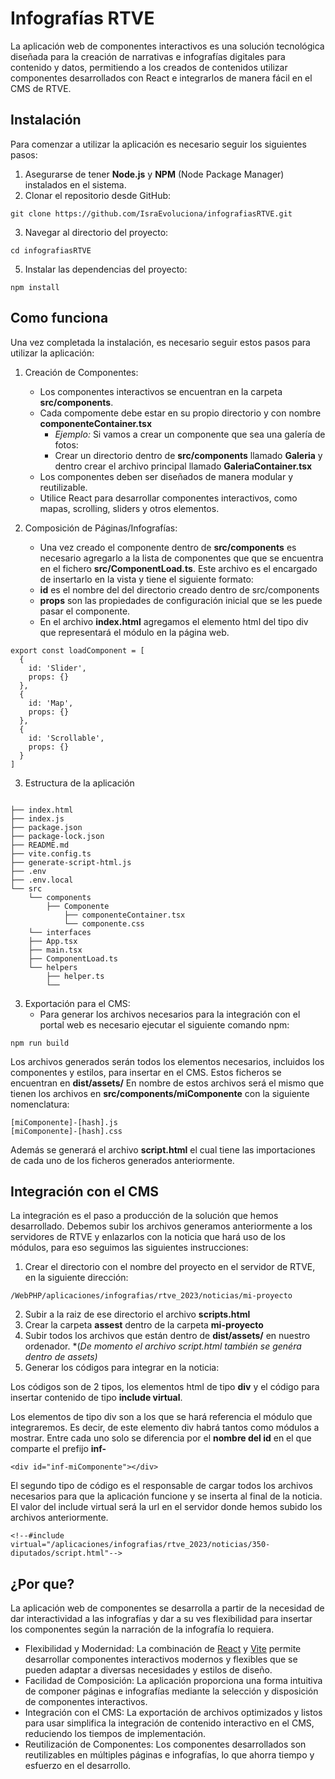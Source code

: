 # Infografías RTVE

La aplicación web de componentes interactivos es una solución tecnológica diseñada para la creación de narrativas e infografías digitales para contenido y datos, permitiendo a los creados de contenidos utilizar componentes desarrollados con React e integrarlos de manera fácil en el CMS de RTVE.

## Instalación
Para comenzar a utilizar la aplicación es necesario seguir los siguientes pasos:

1. Asegurarse de tener **Node.js** y **NPM** (Node Package Manager) instalados en el sistema. 
2. Clonar el repositorio desde GitHub:
```
git clone https://github.com/IsraEvoluciona/infografiasRTVE.git
```
3. Navegar al directorio del proyecto:
```
cd infografiasRTVE
```
5. Instalar las dependencias del proyecto:
```
npm install
```
## Como funciona
Una vez completada la instalación, es necesario seguir estos pasos para utilizar la aplicación:

1. Creación de Componentes:
    - Los componentes interactivos se encuentran en la carpeta **src/components**.
    - Cada compomente debe estar en su propio directorio y con nombre **componenteContainer.tsx**
      - _Ejemplo:_ Si vamos a crear un componente que sea una galería de fotos:
      - Crear un directorio dentro de **src/components** llamado **Galeria** y dentro crear el archivo principal llamado **GaleriaContainer.tsx**
    - Los componentes deben ser diseñados de manera modular y reutilizable.
    - Utilice React para desarrollar componentes interactivos, como mapas, scrolling, sliders y otros elementos.
  
2. Composición de Páginas/Infografías:
    - Una vez creado el componente dentro de **src/components** es necesario agregarlo a la lista de componentes que que se encuentra en el fichero **src/ComponentLoad.ts**. Este archivo es el encargado de insertarlo en la vista y tiene el siguiente formato:
    - **id** es el nombre del del directorio creado dentro de src/components
    - **props** son las propiedades de configuración inicial que se les puede pasar el componente.
	- En el archivo **index.html** agregamos el elemento html del tipo div que representará el módulo en la página web.

```
export const loadComponent = [
  {
    id: 'Slider',
    props: {}
  },
  {
    id: 'Map',
    props: {}
  },
  {
    id: 'Scrollable',
    props: {}
  }
]
```
3. Estructura de la aplicación
```

├── index.html
├── index.js
├── package.json
├── package-lock.json
├── README.md
├── vite.config.ts
├── generate-script-html.js
├── .env
├── .env.local
└── src
    └── components
        ├── Componente
        	├── componenteContainer.tsx
			└── componente.css
    └── interfaces
    ├── App.tsx
    ├── main.tsx
    ├── ComponentLoad.ts
    └── helpers
       	├── helper.ts
		└── 
```
3. Exportación para el CMS:
    - Para generar los archivos necesarios para la integración con el portal web es necesario ejecutar el siguiente comando npm:
    
```
npm run build
```
Los archivos generados serán todos los elementos necesarios, incluidos los componentes y estilos, para insertar en el CMS.
Estos ficheros se encuentran en **dist/assets/**
En nombre de estos archivos será el mismo que tienen los archivos en **src/components/miComponente** con la siguiente nomenclatura:
```
[miComponente]-[hash].js
[miComponente]-[hash].css
```
Además se generará el archivo **script.html** el cual tiene las importaciones de cada uno de los ficheros generados anteriormente.

## Integración con el CMS
La integración es el paso a producción de la solución que hemos desarrollado. Debemos subir los archivos generamos anteriormente a los servidores de RTVE y enlazarlos con la noticia que hará uso de los módulos, para eso seguimos las siguientes instrucciones:

1. Crear el directorio con el nombre del proyecto en el servidor de RTVE, en la siguiente dirección:
```
/WebPHP/aplicaciones/infografias/rtve_2023/noticias/mi-proyecto
```
2. Subir a la raiz de ese directorio el archivo **scripts.html**
3. Crear la carpeta **assest** dentro de la carpeta **mi-proyecto**
4. Subir todos los archivos que están dentro de **dist/assets/** en nuestro ordenador. *(*De momento el archivo script.html también se genéra dentro de assets)*
5. Generar los códigos para integrar en la noticia:

Los códigos son de 2 tipos, los elementos html de tipo **div** y el código para insertar contenido de tipo **include virtual**. 

Los elementos de tipo div son a los que se hará referencia el módulo que integraremos. Es decir, de este elemento div habrá tantos como módulos a mostrar.
Entre cada uno solo se diferencia por el **nombre del id** en el que comparte el prefijo **inf-**
```
<div id="inf-miComponente"></div>
```
El segundo tipo de código es el responsable de cargar todos los archivos necesarios para que la aplicación funcione y se inserta al final de la noticia.
El valor del include virtual será la url en el servidor donde hemos subido los archivos anteriormente.
```
<!--#include virtual="/aplicaciones/infografias/rtve_2023/noticias/350-diputados/script.html"-->
```

## ¿Por que?
La aplicación web de componentes se desarrolla a partir de la necesidad de dar interactividad a las infografías y dar a su ves flexibilidad para insertar los componentes según la narración de la infografía lo requiera.
  - Flexibilidad y Modernidad: La combinación de [React](https://github.com/facebook/react) y [Vite](https://github.com/vitejs/vite) permite desarrollar componentes interactivos modernos y flexibles que se pueden adaptar a diversas necesidades y estilos de diseño.
  - Facilidad de Composición: La aplicación proporciona una forma intuitiva de componer páginas e infografías mediante la selección y disposición de componentes interactivos.
  - Integración con el CMS: La exportación de archivos optimizados y listos para usar simplifica la integración de contenido interactivo en el CMS, reduciendo los tiempos de implementación.
  - Reutilización de Componentes: Los componentes desarrollados son reutilizables en múltiples páginas e infografías, lo que ahorra tiempo y esfuerzo en el desarrollo.
